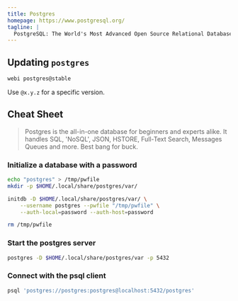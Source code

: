 ```yaml
---
title: Postgres
homepage: https://www.postgresql.org/
tagline: |
  PostgreSQL: The World's Most Advanced Open Source Relational Database.
---
```


## Updating `postgres`

```bash
webi postgres@stable
```

Use `@x.y.z` for a specific version.

## Cheat Sheet

> Postgres is the all-in-one database for beginners and experts alike. It
> handles SQL, 'NoSQL', JSON, HSTORE, Full-Text Search, Messages Queues and
> more. Best bang for buck.

### Initialize a database with a password

```bash
echo "postgres" > /tmp/pwfile
mkdir -p $HOME/.local/share/postgres/var/

initdb -D $HOME/.local/share/postgres/var/ \
    --username postgres --pwfile "/tmp/pwfile" \
    --auth-local=password --auth-host=password

rm /tmp/pwfile
```

### Start the postgres server

```bash
postgres -D $HOME/.local/share/postgres/var -p 5432
```

### Connect with the psql client

```bash
psql 'postgres://postgres:postgres@localhost:5432/postgres'
```

